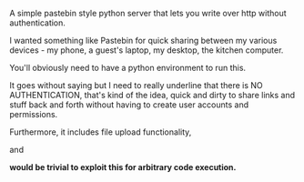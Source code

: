 A simple pastebin style python server that lets you write over http without authentication.

I wanted something like Pastebin for quick sharing between my various devices - my phone, a guest's laptop, my desktop, the kitchen computer.

You'll obviously need to have a python environment to run this.

It goes without saying but I need to really underline that there is NO AUTHENTICATION, that's kind of the idea, quick and dirty to share links and stuff back and forth without having to create user accounts and permissions.

Furthermore, it includes file upload functionality,

and

__would be trivial to exploit this for arbitrary code execution.__

